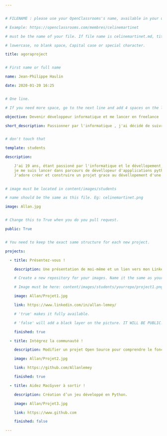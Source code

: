 ```yaml
---


# FILENAME : please use your OpenClassrooms's name, available in your url.

# Example: https://openclassrooms.com/membres/celinemartinet

# must be the name of your file. If file name is celinemartinet.md, title is celinemartinet.

# lowercase, no blank space, Capital case or special character.

title: agoraproject


# First name or full name

name: Jean-Philippe Haulin

date: 2020-01-20 16:25


# One line.

# If you need more space, go to the next line and add 4 spaces on the left, as in 'description'.

objective: Devenir développeur informatique et me lancer en freelance !

short_description: Passionner par l'informatique , j'ai décidé de suivre ce parcours ! 


# don't touch that

template: students

description:

    J'ai 19 ans, étant passioné par l'informatique et le dévellopement, 
    je me suis lancer dans parcours de dévellopeur d'appplications python.
    J'adore créer et construire un projet grace au dévellopement d'une application, 
    

# image must be located in content/images/students

# name should be the same as this file. Eg: celinemartinet.png

image: Allan.jpg


# Change this to True when you do you pull request.

public: True


# You need to keep the exact same structure for each new project.

projects:

  - title: Présentez-vous !

    description: Une présentation de moi-même et un lien vers mon LinkedIn.

    # Create a new repository for your images. Name it the same as your nickname and profile picture.

    # Image must be here: content/images/students/yourrepo/project1.png

    image: Allan/Projet1.jpg

    link: https://www.linkedin.com/in/allan-lemey/

    # 'true' makes it fully available.

    # 'false' will add a black layer on the picture. IT WILL BE PUBLIC!

    finished: true

  - title: Intégrez la communauté !

    description: Modifier un projet Open Source pour comprendre le fonctionnement de Github et des pull requests. 

    image: Allan/Projet2.jpg

    link: https://github.com/Allanlemey

    finished: true

  - title: Aidez MacGyver à sortir !

    description: Création d’un jeu développé en Python.

    image: Allan/Projet3.jpg

    link: https://www.github.com

    finished: false

---
```

